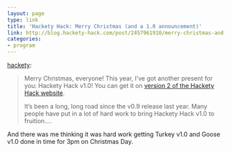 ```yaml
---
layout: page
type: link
title: 'Hackety Hack: Merry Christmas (and a 1.0 announcement)'
link: http://blog.hackety-hack.com/post/2457961910/merry-christmas-and-a-1-0-announcement
categories: 
- program
---
```

<p><a href="http://blog.hackety-hack.com/post/2457961910/merry-christmas-and-a-1-0-announcement" class="tumblr_blog">hackety</a>:</p>

<blockquote>
<p>Merry Christmas, everyone! This year, I’ve got another present for you: Hackety Hack v1.0! You can get it on <a href="http://hackety-hack.com">version 2 of the Hackety Hack website</a>.</p> <p>It’s been a long, long road since the v0.9 release last year. Many people have put in a lot of hard work to bring Hackety Hack v1.0 to fruition....</p></blockquote>

<p>And there was me thinking it was hard work getting Turkey v1.0 and Goose v1.0 done in time for 3pm on Christmas Day.</p>

